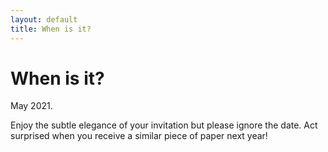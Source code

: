 ```yaml
---
layout: default
title: When is it?
---
```

# When is it?

May 2021.

Enjoy the subtle elegance of your invitation but please ignore the date. Act surprised when you receive a similar piece of paper next year!
